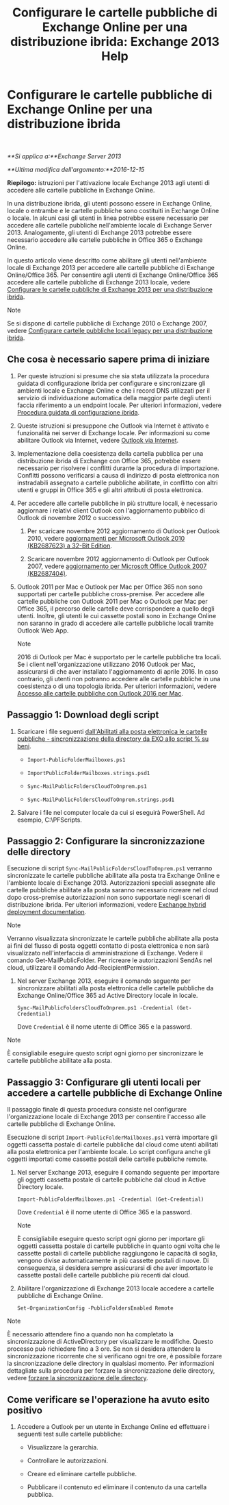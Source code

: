 ﻿---
title: 'Configurare le cartelle pubbliche di Exchange Online per una distribuzione ibrida: Exchange 2013 Help'
TOCTitle: Configurare le cartelle pubbliche di Exchange Online per una distribuzione ibrida
ms:assetid: d979edb3-967b-4431-8beb-0c236bf7f56d
ms:mtpsurl: https://technet.microsoft.com/it-it/library/Mt729076(v=EXCHG.150)
ms:contentKeyID: 72768734
ms.date: 05/23/2018
mtps_version: v=EXCHG.150
ms.translationtype: MT
---

# Configurare le cartelle pubbliche di Exchange Online per una distribuzione ibrida

 

_**Si applica a:**Exchange Server 2013_

_**Ultima modifica dell'argomento:**2016-12-15_

**Riepilogo:** istruzioni per l'attivazione locale Exchange 2013 agli utenti di accedere alle cartelle pubbliche in Exchange Online.

In una distribuzione ibrida, gli utenti possono essere in Exchange Online, locale o entrambe e le cartelle pubbliche sono costituiti in Exchange Online o locale. In alcuni casi gli utenti in linea potrebbe essere necessario per accedere alle cartelle pubbliche nell'ambiente locale di Exchange Server 2013. Analogamente, gli utenti di Exchange 2013 potrebbe essere necessario accedere alle cartelle pubbliche in Office 365 o Exchange Online.

In questo articolo viene descritto come abilitare gli utenti nell'ambiente locale di Exchange 2013 per accedere alle cartelle pubbliche di Exchange Online/Office 365. Per consentire agli utenti di Exchange Online/Office 365 accedere alle cartelle pubbliche di Exchange 2013 locale, vedere [Configurare le cartelle pubbliche di Exchange 2013 per una distribuzione ibrida](configure-exchange-2013-public-folders-for-a-hybrid-deployment-exchange-2013-help.md).


> [!NOTE]
> Se si dispone di cartelle pubbliche di Exchange 2010 o Exchange 2007, vedere <A href="configure-legacy-on-premises-public-folders-for-a-hybrid-deployment-exchange-2013-help.md">Configurare cartelle pubbliche locali legacy per una distribuzione ibrida</A>.



## Che cosa è necessario sapere prima di iniziare

1.  Per queste istruzioni si presume che sia stata utilizzata la procedura guidata di configurazione ibrida per configurare e sincronizzare gli ambienti locale e Exchange Online e che i record DNS utilizzati per il servizio di individuazione automatica della maggior parte degli utenti faccia riferimento a un endpoint locale. Per ulteriori informazioni, vedere [Procedura guidata di configurazione ibrida](hybrid-configuration-wizard-exchange-2013-help.md).

2.  Queste istruzioni si presuppone che Outlook via Internet è attivato e funzionalità nei server di Exchange locale. Per informazioni su come abilitare Outlook via Internet, vedere [Outlook via Internet](https://technet.microsoft.com/it-it/library/bb123741\(v=exchg.150\)).

3.  Implementazione della coesistenza della cartella pubblica per una distribuzione ibrida di Exchange con Office 365, potrebbe essere necessario per risolvere i conflitti durante la procedura di importazione. Conflitti possono verificarsi a causa di indirizzo di posta elettronica non instradabili assegnato a cartelle pubbliche abilitate, in conflitto con altri utenti e gruppi in Office 365 e gli altri attributi di posta elettronica.

4.  Per accedere alle cartelle pubbliche in più strutture locali, è necessario aggiornare i relativi client Outlook con l'aggiornamento pubblico di Outlook di novembre 2012 o successivo.
    
    1.  Per scaricare novembre 2012 aggiornamento di Outlook per Outlook 2010, vedere [aggiornamenti per Microsoft Outlook 2010 (KB2687623) a 32-Bit Edition](https://www.microsoft.com/en-us/download/details.aspx?id=35702).
    
    2.  Scaricare novembre 2012 aggiornamento di Outlook per Outlook 2007, vedere [aggiornamento per Microsoft Office Outlook 2007 (KB2687404)](https://www.microsoft.com/en-us/download/details.aspx?id=35718).

5.  Outlook 2011 per Mac e Outlook per Mac per Office 365 non sono supportati per cartelle pubbliche cross-premise. Per accedere alle cartelle pubbliche con Outlook 2011 per Mac o Outlook per Mac per Office 365, il percorso delle cartelle deve corrispondere a quello degli utenti. Inoltre, gli utenti le cui cassette postali sono in Exchange Online non saranno in grado di accedere alle cartelle pubbliche locali tramite Outlook Web App.
    

    > [!NOTE]
    > 2016 di Outlook per Mac è supportato per le cartelle pubbliche tra locali. Se i client nell'organizzazione utilizzano 2016 Outlook per Mac, assicurarsi di che aver installato l'aggiornamento di aprile 2016. In caso contrario, gli utenti non potranno accedere alle cartelle pubbliche in una coesistenza o di una topologia ibrida. Per ulteriori informazioni, vedere <A href="https://technet.microsoft.com/it-it/library/mt788631(v=exchg.150)">Accesso alle cartelle pubbliche con Outlook 2016 per Mac</A>.



## Passaggio 1: Download degli script

1.  Scaricare i file seguenti [dall'Abilitati alla posta elettronica le cartelle pubbliche - sincronizzazione della directory da EXO allo script % su beni](https://go.microsoft.com/fwlink/p/?linkid=797795).
    
      - `Import-PublicFolderMailboxes.ps1`
    
      - `ImportPublicFolderMailboxes.strings.psd1`
    
      - `Sync-MailPublicFoldersCloudToOnprem.ps1`
    
      - `Sync-MailPublicFoldersCloudToOnprem.strings.psd1`

2.  Salvare i file nel computer locale da cui si eseguirà PowerShell. Ad esempio, C:\\PFScripts.

## Passaggio 2: Configurare la sincronizzazione delle directory

Esecuzione di script `Sync-MailPublicFoldersCloudToOnprem.ps1` verranno sincronizzate le cartelle pubbliche abilitate alla posta tra Exchange Online e l'ambiente locale di Exchange 2013. Autorizzazioni speciali assegnate alle cartelle pubbliche abilitate alla posta saranno necessario ricreare nel cloud dopo cross-premise autorizzazioni non sono supportate negli scenari di distribuzione ibrida. Per ulteriori informazioni, vedere [Exchange hybrid deployment documentation](exchange-server-hybrid-deployments-exchange-2013-help.md).


> [!NOTE]
> Verranno visualizzata sincronizzate le cartelle pubbliche abilitate alla posta ai fini del flusso di posta oggetti contatto di posta elettronica e non sarà visualizzato nell'interfaccia di amministrazione di Exchange. Vedere il comando Get-MailPublicFolder. Per ricreare le autorizzazioni SendAs nel cloud, utilizzare il comando Add-RecipientPermission.



1.  Nel server Exchange 2013, eseguire il comando seguente per sincronizzare abilitati alla posta elettronica delle cartelle pubbliche da Exchange Online/Office 365 ad Active Directory locale in locale.
    
        Sync-MailPublicFoldersCloudToOnprem.ps1 -Credential (Get-Credential)
    
    Dove `Credential` è il nome utente di Office 365 e la password.


> [!NOTE]
> È consigliabile eseguire questo script ogni giorno per sincronizzare le cartelle pubbliche abilitate alla posta.



## Passaggio 3: Configurare gli utenti locali per accedere a cartelle pubbliche di Exchange Online

Il passaggio finale di questa procedura consiste nel configurare l'organizzazione locale di Exchange 2013 per consentire l'accesso alle cartelle pubbliche di Exchange Online.

Esecuzione di script `Import-PublicFolderMailboxes.ps1` verrà importare gli oggetti cassetta postale di cartelle pubbliche dal cloud come utenti abilitati alla posta elettronica per l'ambiente locale. Lo script configura anche gli oggetti importati come cassette postali delle cartelle pubbliche remote.

1.  Nel server Exchange 2013, eseguire il comando seguente per importare gli oggetti cassetta postale di cartelle pubbliche dal cloud in Active Directory locale.
    
        Import-PublicFolderMailboxes.ps1 -Credential (Get-Credential)
    
    Dove `Credential` è il nome utente di Office 365 e la password.
    

    > [!NOTE]
    > È consigliabile eseguire questo script ogni giorno per importare gli oggetti cassetta postale di cartelle pubbliche in quanto ogni volta che le cassette postali di cartelle pubbliche raggiungono le capacità di soglia, vengono divise automaticamente in più cassette postali di nuove. Di conseguenza, si desidera sempre assicurarsi di che aver importato le cassette postali delle cartelle pubbliche più recenti dal cloud.



2.  Abilitare l'organizzazione di Exchange 2013 locale accedere a cartelle pubbliche di Exchange Online.
    
        Set-OrganizationConfig -PublicFoldersEnabled Remote


> [!NOTE]
> È necessario attendere fino a quando non ha completato la sincronizzazione di ActiveDirectory per visualizzare le modifiche. Questo processo può richiedere fino a 3 ore. Se non si desidera attendere la sincronizzazione ricorrente che si verificano ogni tre ore, è possibile forzare la sincronizzazione delle directory in qualsiasi momento. Per informazioni dettagliate sulla procedura per forzare la sincronizzazione delle directory, vedere <A href="http://technet.microsoft.com/en-us/library/jj151771.aspx">forzare la sincronizzazione delle directory</A>.



## Come verificare se l'operazione ha avuto esito positivo

1.  Accedere a Outlook per un utente in Exchange Online ed effettuare i seguenti test sulle cartelle pubbliche:
    
      - Visualizzare la gerarchia.
    
      - Controllare le autorizzazioni.
    
      - Creare ed eliminare cartelle pubbliche.
    
      - Pubblicare il contenuto ed eliminare il contenuto da una cartella pubblica.

